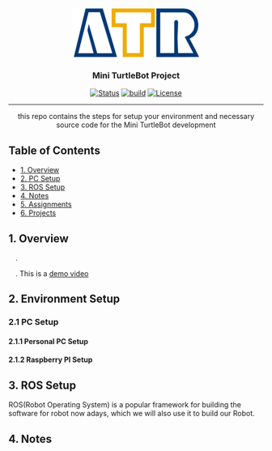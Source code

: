 <p align="center">
  <a href="" rel="noopener">
 <img src="resources/images/ATR-logo.gif" alt="ATR"></a>
</p>

<h3 align="center">Mini TurtleBot Project</h3>

<div align="center">

  [![Status](https://img.shields.io/badge/status-active-success.svg)]() 
  [![build](https://img.shields.io/badge/build-melodic-green)]()
  [![License](https://img.shields.io/badge/license-MIT-blue.svg)](/LICENSE)

</div>

---

<p align="center"> this repo contains the steps for setup your environment and necessary source code for the Mini TurtleBot development
</p>


## Table of Contents
+ [1. Overview](#overview)
+ [2. PC Setup](#pc_setup)
+ [3. ROS Setup](#ros_setup)
+ [4. Notes](#notes)
+ [5. Assignments](#assignments)
+ [6. Projects](#projects)


## 1. Overview <a name = "overview"></a>
&emsp;.

&emsp;. This is a [demo video](https://youtu.be/F-Cr1E8kr7c ) 


## 2. Environment Setup <a name = "pc_setup"></a>
### 2.1 PC Setup
#### 2.1.1 Personal PC Setup

#### 2.1.2 Raspberry PI Setup

## 3. ROS Setup <a name = "ros_setup"></a>
ROS(Robot Operating System) is a popular framework for building the software for robot now adays, which we will also use it to build our Robot.

## 4. Notes <a name = "notes"></a>
